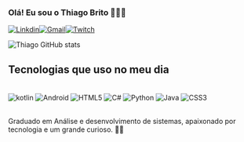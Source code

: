 ### Olá! Eu sou o Thiago Brito 🙋🏻‍♂️

[![Linkdin](https://img.shields.io/badge/LinkedIn-0077B5?style=for-the-badge&logo=linkedin&logoColor=white)](https://www.linkedin.com/in/thiago-da-silva-brito-bba2b8251/)[![Gmail](https://img.shields.io/badge/Gmail-D14836?style=for-the-badge&logo=gmail&logoColor=white)](thhiago369@gmail.com)[![Twitch](https://img.shields.io/badge/Twitch-9146FF?style=for-the-badge&logo=twitch&logoColor=white)](https://www.twitch.tv/tibirito)

![Thiago GitHub stats](https://github-readme-stats.vercel.app/api?username=Thiago-S-Brito&show_icons=true&theme=dracula)

## Tecnologias que uso no meu dia

<div style="display: online_block"><br/>
<img align="center"  alt="kotlin" src="https://img.shields.io/badge/Kotlin-0095D5?&style=for-the-badge&logo=kotlin&logoColor=white" />
  <img align="center"  alt="Android" src="https://img.shields.io/badge/Android-3DDC84?style=for-the-badge&logo=android&logoColor=white" />
  <img align="center"  alt="HTML5" src="https://img.shields.io/badge/HTML5-E34F26?style=for-the-badge&logo=html5&logoColor=white" />
  <img align="center"  alt="C#" src="https://img.shields.io/badge/C%23-239120?style=for-the-badge&logo=c-sharp&logoColor=white" />
  <img align="center"  alt="Python" src="https://img.shields.io/badge/Python-14354C?style=for-the-badge&logo=python&logoColor=white" />
  <img align="center"  alt="Java" src="https://img.shields.io/badge/Java-ED8B00?style=for-the-badge&logo=openjdk&logoColor=white" />
  <img align="center"  alt="CSS3" src="https://img.shields.io/badge/CSS3-1572B6?style=for-the-badge&logo=css3&logoColor=white" />
</div><br/>

Graduado em Análise e desenvolvimento de sistemas, apaixonado por tecnologia e um grande curioso. 🕵🏻
